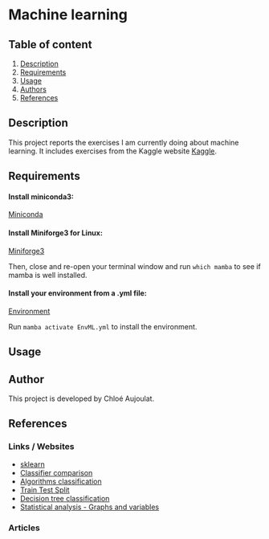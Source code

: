 # Machine learning

## Table of content

1. [Description](#descrp)
2. [Requirements](#req)
3. [Usage](#usage)
4. [Authors](#authors)
5. [References](#references)

<a name="descrp"></a>

## Description

This project reports the exercises I am currently doing about machine learning. It includes exercises from the Kaggle website [Kaggle](https://kaggle.com).

<a name="req"></a> 

## Requirements

#### Install miniconda3: 

[Miniconda](https://docs.conda.io/en/latest/miniconda.html#linux-installers)

#### Install Miniforge3 for Linux:

[Miniforge3](https://github.com/conda-forge/miniforge?tab=readme-ov-file)

Then, close and re-open your terminal window and run ```which mamba``` to see if mamba is well installed.

#### Install your environment from a .yml file:

[Environment](https://conda.io/projects/conda/en/latest/user-guide/tasks/manage-environments.html#activating-an-environment)

Run ```mamba activate EnvML.yml``` to install the environment.

<a name="usage"></a> 

## Usage

<a name="authors"></a> 

## Author
This project is developed by Chloé Aujoulat.

<a name="references"></a> 

## References

### Links / Websites

- [sklearn](https://scikit-learn.org)
- [Classifier comparison](https://scikit-learn.org/stable/auto_examples/classification/plot_classifier_comparison.html)
- [Algorithms classification](https://towardsdatascience.com/top-machine-learning-algorithms-for-classification-2197870ff501)
- [Train Test Split](https://builtin.com/data-science/train-test-split)
- [Decision tree classification](https://www.datacamp.com/tutorial/decision-tree-classification-python)
- [Statistical analysis - Graphs and variables](https://editor.analyticsvidhya.com/uploads/78011Picture3.png)

### Articles
